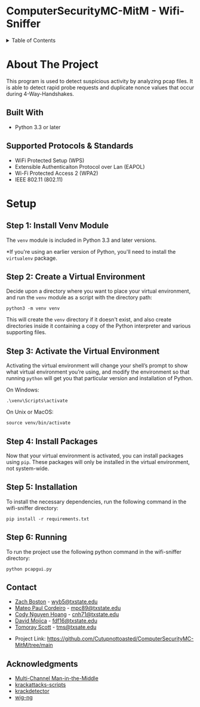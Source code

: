 <a name="readme-top"></a>



# ComputerSecurityMC-MitM - Wifi-Sniffer

<!-- TABLE OF CONTENTS -->
<details>
  <summary>Table of Contents</summary>
  <ol>
    <li>
      <a href="#about-the-project">About The Project</a>
      <ul>
        <li><a href="#built-with">Built With</a></li>
        <li><a href="#supported-protocols--standards">Supported Protocols & Standards</a>
      </ul>
    </li>
    <li>
      <a href="#setup">Setup</a>
      <ul>
        <li><a href="#step-1-install-the-venv-module">Step 1: Install Venv Module</a></li>
        <li><a href="#step-2-create-a-virtual-environment">Step 2: Create a Virtual Enviorment</a></li>
        <li><a href="#step-3-activate-the-virtual-environment">Step 3: Activate the Virtual Enviorment</a></li>
        <li><a href="#step-4-install-packages">Step 4: Install Packages</a></li>
        <li><a href="#step-5-installation">Step 5: Installation</a></li>
        <li><a href="#step-6-running">Step 6: Running</a></li>
      </ul>
    </li>
    <li><a href="#contact">Contact</a></li>
    <li><a href="#acknowledgments">Acknowledgments</a></li>
  </ol>
</details>

# About The Project
This program is used to detect suspicious activity by analyzing pcap files. It is able to detect rapid probe requests and duplicate nonce values that occur during 4-Way-Handshakes.

## Built With

- Python 3.3 or later

## Supported Protocols & Standards 
 - WiFi Protected Setup (WPS)
 - Extensible Authenticaiton Protocol over Lan (EAPOL)
 - Wi-Fi Protected Access 2 (WPA2)
 - IEEE 802.11 (802.11)
 
# Setup

## Step 1: Install Venv Module

The `venv` module is included in Python 3.3 and later versions. 

*If you're using an earlier version of Python, you'll need to install the `virtualenv` package.

## Step 2: Create a Virtual Environment

Decide upon a directory where you want to place your virtual environment, and run the `venv` module as a script with the directory path:
```
python3 -m venv venv
```
This will create the `venv` directory if it doesn't exist, and also create directories inside it containing a copy of the Python interpreter and various supporting files.

## Step 3: Activate the Virtual Environment

Activating the virtual environment will change your shell’s prompt to show what virtual environment you’re using, and modify the environment so that running `python` will get you that particular version and installation of Python.

On Windows:
```
.\venv\Scripts\activate
```

On Unix or MacOS:
```
source venv/bin/activate
```

## Step 4: Install Packages

Now that your virtual environment is activated, you can install packages using `pip`. These packages will only be installed in the virtual environment, not system-wide.

## Step 5: Installation

To install the necessary dependencies, run the following command in the wifi-sniffer directory:
```
pip install -r requirements.txt
```
## Step 6: Running

To run the project use the following python command in the wifi-sniffer directory:
```
python pcapgui.py 
```
## Contact

- [Zach Boston](https://www.linkedin.com/in/zach-b-6a0839236/) - wyb5@txstate.edu
- [Mateo Paul Cordeiro]() - mpc89@txstate.edu
- [Cody Nguyen Hoang](https://www.linkedin.com/in/cody-hoang-b9a741256/) - cnh71@txstate.edu
- [David Mojica](https://www.linkedin.com/in/david-mojica-9b6090188/) - fdf16@txstate.edu
- [Tomoray Scott](https://www.linkedin.com/in/tomoray-scott-560227121/) - tms@txsate.edu

* Project Link: https://github.com/Cutupnottoasted/ComputerSecurityMC-MitM/tree/main

## Acknowledgments
* [Multi-Channel Man-in-the-Middle](https://www.sciencedirect.com/science/article/pii/S0957417422015093#ak005)
* [krackattacks-scripts](https://github.com/vanhoefm/krackattacks-scripts)
* [krackdetector](https://github.com/securingsam/krackdetector)
* [wig-ng](https://github.com/6e726d/wig-ng)
